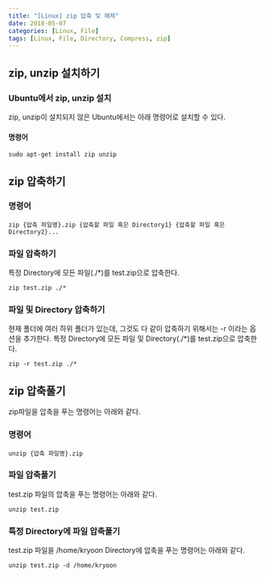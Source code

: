 ```yaml
---
title: "[Linux] zip 압축 및 해제"
date: 2018-05-07
categories: [Linux, File]
tags: [Linux, File, Directory, Compress, zip]
---
```


## zip, unzip 설치하기
### Ubuntu에서 zip, unzip 설치
zip, unzip이 설치되지 않은 Ubuntu에서는 아래 명령어로 설치할 수 있다.

#### 명령어
```
sudo apt-get install zip unzip
```

## zip 압축하기
### 명령어
```
zip {압축 파일명}.zip {압축할 파일 혹은 Directory1} {압축할 파일 혹은 Directory2}...
```

### 파일 압축하기
특정 Directory에 모든 파일(./*)를 test.zip으로 압축한다.
```
zip test.zip ./*
```

### 파일 및 Directory 압축하기
현재 폴더에 여러 하위 폴더가 있는데, 그것도 다 같이 압축하기 위해서는 -r 이라는 옵션을 추가한다.
특정 Directory에 모든 파일 및 Directory(./*)를 test.zip으로 압축한다.
```
zip -r test.zip ./*
```

## zip 압축풀기
zip파일을 압축을 푸는 명령어는 아래와 같다.

### 명령어
```
unzip {압축 파일명}.zip
```

### 파일 압축풀기
test.zip 파일의 압축을 푸는 명령어는 아래와 같다.
```
unzip test.zip
```

### 특정 Directory에 파일 압축풀기
test.zip 파일을 /home/kryoon Directory에 압축을 푸는 명령어는 아래와 같다.
```
unzip test.zip -d /home/kryoon
```